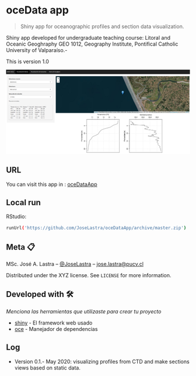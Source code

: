 # oceData app
> Shiny app for oceanographic profiles and section data visualization.

Shiny app developed for undergraduate teaching course: Litoral and Oceanic Geoghraphy GEO 1012, Geography Institute, Pontifical Catholic University of Valparaíso.-

This is version 1.0

![](header.png)

## URL
You can visit this app in : [oceDataApp](https://labgrs.shinyapps.io/oceData/)

## Local run 

RStudio:

```sh
runUrl('https://github.com/JoseLastra/oceDataApp/archive/master.zip')
```

## Meta 📋

MSc. José A. Lastra – [@JoseLastra](https://twitter.com/JoseLas08799165) – jose.lastra@pucv.cl

Distributed under the XYZ license. See ``LICENSE`` for more information.

## Developed with 🛠️

_Menciona las herramientas que utilizaste para crear tu proyecto_

* [shiny](https://www.shinyapps.io/) - El framework web usado
* [oce](https://dankelley.github.io/oce/) - Manejador de dependencias

## Log 
* Version 0.1.- May 2020: visualizing profiles from CTD and make sections views based on static data.


